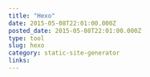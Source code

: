 ```yaml
---
title: "Hexo"
date: 2015-05-08T22:01:00.000Z
posted_date: 2015-05-08T22:01:00.000Z
type: tool
slug: hexo
category: static-site-generator
links:
---
```






